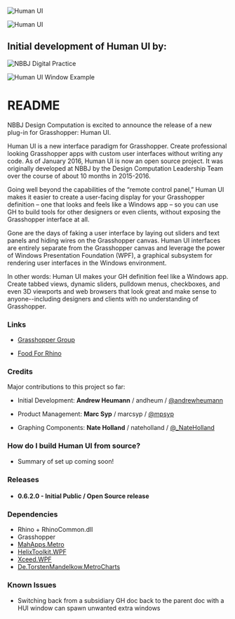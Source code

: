 ![Human UI](https://bytebucket.org/andheum/humanui/raw/0a6f7363f636fd73cb13962cb766af6354078305/SupportingMaterials/Icon-sm.png "Human UI Logo")

![Human UI](https://bytebucket.org/andheum/humanui/raw/14a8fde782f47a804ee68263b62447c114670fb9/SupportingMaterials/Logo2.png "Human UI")

## Initial development of Human UI by: ##
![NBBJ Digital Practice](https://bytebucket.org/andheum/humanui/raw/1f7dbf4f739ee5afdd0be025e6d9459a77599818/SupportingMaterials/nbbj-digitalPractice_med.png "NBBJ Digital Practice") 



![Human UI Window Example](https://bytebucket.org/andheum/humanui/raw/6f144b09295e991a4e42db0a0414999d34640344/SupportingMaterials/SimpleExample3_sm.gif)

# README #
NBBJ Design Computation is excited to announce the release of a new plug-in for Grasshopper: Human UI. 

Human UI is a new interface paradigm for Grasshopper. Create professional looking Grasshopper apps with custom user interfaces without writing any code.
As of January 2016, Human UI is now an open source project. It was originally developed at NBBJ by the Design Computation Leadership Team over the course of about 10 months in 2015-2016.

Going well beyond the capabilities of the “remote control panel,” Human UI makes it easier to create a user-facing display for your Grasshopper definition – one that looks and feels like a Windows app – so you can use GH to build tools for other designers or even clients, without exposing the Grasshopper interface at all.

Gone are the days of faking a user interface by laying out sliders and text panels and hiding wires on the Grasshopper canvas. Human UI interfaces are entirely separate from the Grasshopper canvas and leverage the power of Windows Presentation Foundation (WPF), a graphical subsystem for rendering user interfaces in the Windows environment.

In other words: Human UI makes your GH definition feel like a Windows app. Create tabbed views, dynamic sliders, pulldown menus, checkboxes, and even 3D viewports and web browsers that look great and make sense to anyone--including designers and clients with no understanding of Grasshopper.

### Links ###

* [Grasshopper Group](http://www.grasshopper3d.com/group/human-ui)

* [Food For Rhino](http://www.food4Rhino.com/project/human-ui) 

### Credits ###
Major contributions to this project so far:

* Initial Development: **Andrew Heumann** / andheum / [@andrewheumann](https://twitter.com/andrewheumann)

* Product Management: **Marc Syp** / marcsyp / [@mpsyp](https://twitter.com/mpsyp)

* Graphing Components: **Nate Holland** / nateholland / [@_NateHolland](https://twitter.com/_NateHolland)


### How do I build Human UI from source? ###
* Summary of set up coming soon!

### Releases ###
* #### 0.6.2.0 - Initial Public / Open Source release

### Dependencies ###
* Rhino + RhinoCommon.dll
* Grasshopper
* [MahApps.Metro](https://github.com/MahApps/MahApps.Metro)
* [HelixToolkit.WPF](https://github.com/helix-toolkit)
* [Xceed.WPF](http://wpftoolkit.codeplex.com/)
* [De.TorstenMandelkow.MetroCharts](https://modernuicharts.codeplex.com/)

### Known Issues ###
* Switching back from a subsidiary GH doc back to the parent doc with a HUI window can spawn unwanted extra windows